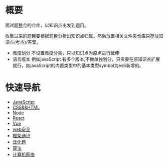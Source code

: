 # 概要

面试题整合的仓库，以知识点出发到题目。

收集过来的题目要根据题目分析出知识点归属，然后放置相关文件夹仓库只存放知识点(考点)/答案。

- 难度划分
    不设置难度分类，只以知识点为原点进行延伸
- 语言版本
    例如javaScript 有多个版本,不做单独划分，只需要在原知识点扩展就行，如javaScript的内置类型中的基本类型symbol为es6新增的。

# 快速导航

- [JavaScript](./JavaScript/index.md)
- [CSS&&HTML](./CSS&&HTML/index.md)
- [Node](./Node/index.md)
- [React](./React/index.md)
- [Vue](./Vue/index.md)
- [web安全](./web安全/index.md)
- [框架通识](./框架通识/index.md)
- [泛化题](./泛化题/index.md)
- [算法](./算法/index.md)
- [计算机网络](./计算机网络/index.md)
